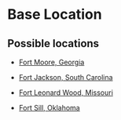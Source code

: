 # Base Location

## Possible locations

- [Fort Moore, Georgia](https://installations.militaryonesource.mil/in-depth-overview/fort-moore)

- [Fort Jackson, South Carolina](https://installations.militaryonesource.mil/in-depth-overview/fort-jackson)

- [Fort Leonard Wood, Missouri](https://installations.militaryonesource.mil/in-depth-overview/fort-leonard-wood)

- [Fort Sill, Oklahoma](https://installations.militaryonesource.mil/in-depth-overview/fort-sill)

